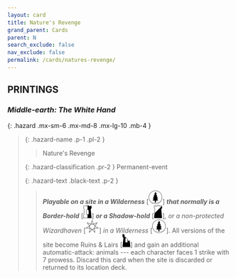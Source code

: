 ```yaml
---
layout: card
title: Nature's Revenge
grand_parent: Cards
parent: N
search_exclude: false
nav_exclude: false
permalink: /cards/natures-revenge/
---
```


## PRINTINGS


### _Middle-earth: The White Hand_

{: .hazard .mx-sm-6 .mx-md-8 .mx-lg-10 .mb-4 }
> {: .hazard-name .p-1 .pl-2 }
> > <div class="hazard-mp"></div>
> > <div class="card-name">Nature's Revenge</div>
>
> {: .hazard-classification .pr-2 }
> Permanent-event
>
> {: .hazard-text .black-text .p-2 }
> > ***Playable on a site in a Wilderness*** \[![](/assets/images/wilderness.svg)] ***that normally is a Border-hold*** \[![](/assets/images/border-hold.svg)] ***or a Shadow-hold*** \[![](/assets/images/shadow-hold.svg)]_, or a non-protected Wizardhaven_ \[![](/assets/images/free-haven.svg)] _in a Wilderness_ \[![](/assets/images/wilderness.svg)]. All versions of the site become Ruins & Lairs \[![](/assets/images/ruinlair.svg)] and gain an additional automatic-attack: animals --- each character faces 1 strike with 7 prowess. Discard this card when the site is discarded or returned to its location deck.  
>
